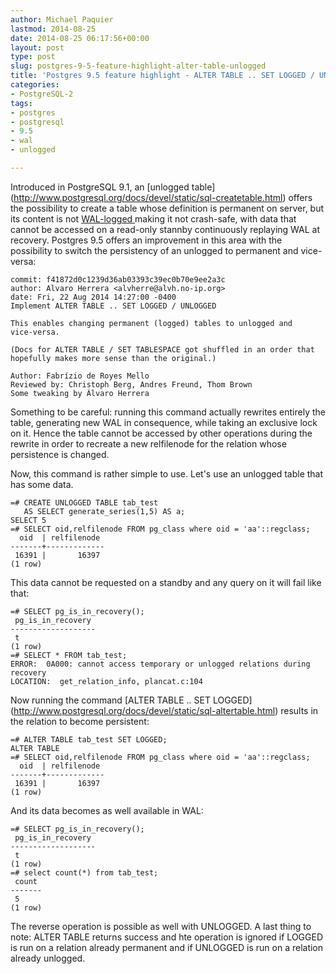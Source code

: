 ```yaml
---
author: Michael Paquier
lastmod: 2014-08-25
date: 2014-08-25 06:17:56+00:00
layout: post
type: post
slug: postgres-9-5-feature-highlight-alter-table-unlogged
title: 'Postgres 9.5 feature highlight - ALTER TABLE .. SET LOGGED / UNLOGGED'
categories:
- PostgreSQL-2
tags:
- postgres
- postgresql
- 9.5
- wal
- unlogged

---
```


Introduced in PostgreSQL 9.1, an [unlogged table]
(http://www.postgresql.org/docs/devel/static/sql-createtable.html) offers
the possibility to create a table whose definition is permanent on server,
but its content is not [WAL-logged
](http://www.postgresql.org/docs/9.1/static/wal.html)
making it not crash-safe, with data that cannot be accessed on a read-only
stannby continuously replaying WAL at recovery. Postgres 9.5 offers an
improvement in this area with the possibility to switch the persistency of
an unlogged to permanent and vice-versa:

    commit: f41872d0c1239d36ab03393c39ec0b70e9ee2a3c
    author: Alvaro Herrera <alvherre@alvh.no-ip.org>
    date: Fri, 22 Aug 2014 14:27:00 -0400
    Implement ALTER TABLE .. SET LOGGED / UNLOGGED

    This enables changing permanent (logged) tables to unlogged and
    vice-versa.

    (Docs for ALTER TABLE / SET TABLESPACE got shuffled in an order that
    hopefully makes more sense than the original.)

    Author: Fabrízio de Royes Mello
    Reviewed by: Christoph Berg, Andres Freund, Thom Brown
    Some tweaking by Álvaro Herrera

Something to be careful: running this command actually rewrites entirely
the table, generating new WAL in consequence, while taking an exclusive
lock on it. Hence the table cannot be accessed by other operations during
the rewrite in order to recreate a new relfilenode for the relation whose
persistence is changed.

Now, this command is rather simple to use. Let's use an unlogged table that
has some data.

    =# CREATE UNLOGGED TABLE tab_test
	   AS SELECT generate_series(1,5) AS a;
    SELECT 5
    =# SELECT oid,relfilenode FROM pg_class where oid = 'aa'::regclass;
      oid  | relfilenode
    -------+-------------
     16391 |       16397
    (1 row)

This data cannot be requested on a standby and any query on it will fail
like that:

    =# SELECT pg_is_in_recovery();
     pg_is_in_recovery
    -------------------
     t
    (1 row)
    =# SELECT * FROM tab_test;
    ERROR:  0A000: cannot access temporary or unlogged relations during recovery
    LOCATION:  get_relation_info, plancat.c:104

Now running the command [ALTER TABLE .. SET LOGGED]
(http://www.postgresql.org/docs/devel/static/sql-altertable.html) results
in the relation to become persistent:

    =# ALTER TABLE tab_test SET LOGGED;
    ALTER TABLE
    =# SELECT oid,relfilenode FROM pg_class where oid = 'aa'::regclass;
      oid  | relfilenode
    -------+-------------
     16391 |       16397
    (1 row)

And its data becomes as well available in WAL:

    =# SELECT pg_is_in_recovery();
     pg_is_in_recovery
    -------------------
     t
    (1 row)
    =# select count(*) from tab_test;
     count
    -------
     5
    (1 row)

The reverse operation is possible as well with UNLOGGED. A last thing to
note: ALTER TABLE returns success and hte operation is ignored if LOGGED
is run on a relation already permanent and if UNLOGGED is run on a relation
already unlogged.
